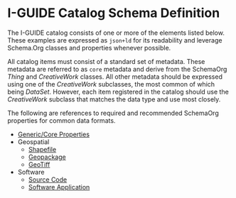# I-GUIDE Catalog Schema Definition

The I-GUIDE catalog consists of one or more of the elements listed below. These
examples are expressed as `json+ld` for its readability and leverage Schema.Org
classes and properties whenever possible.

All catalog items must consist of a standard set of metadata. These metadata
are referred to as `core` metadata and derive from the SchemaOrg *Thing* and
*CreativeWork* classes. All other metadata should be expressed using one of the
*CreativeWork* subclasses, the most common of which being *DataSet*. However,
each item registered in the catalog should use the *CreativeWork* subclass that
matches the data type and use most closely.

The following are references to required and recommended SchemaOrg properties
for common data formats.

- [Generic/Core Properties](core.md)
- Geospatial 
  - [Shapefile](shapefile.md)
  - [Geopackage](geopackage.md)
  - [GeoTiff](geotiff.md)
- Software
  - [Source Code](sourcecode.md)
  - [Software Application](softwareapp.md)


